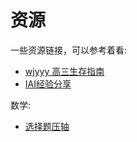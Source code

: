 # 资源
一些资源链接，可以参考着看:

* [wjyyy 高三生存指南](wjyyy高三生存指南.pdf)
* [IAI经验分享](IAI经验分享.docx)

数学:

* [选择题压轴](选填题压轴.pdf)